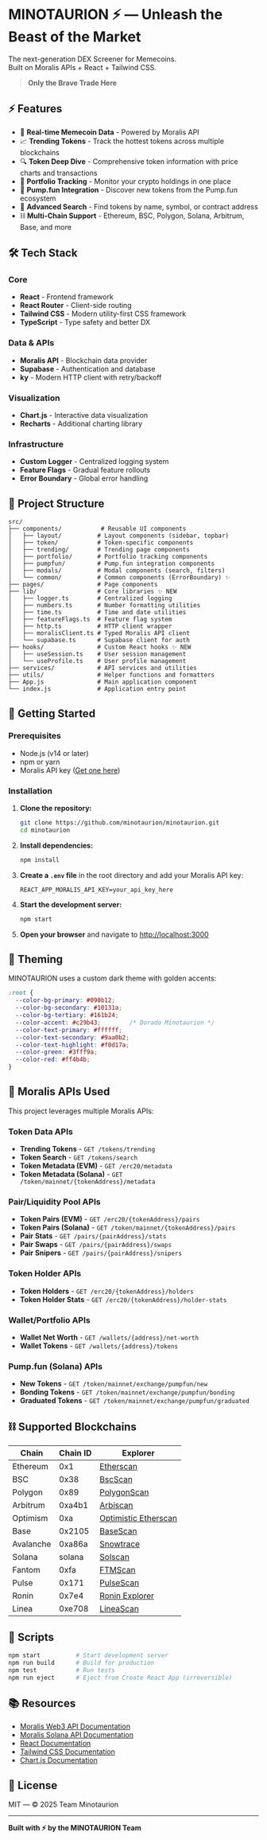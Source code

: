 # MINOTAURION ⚡ — Unleash the Beast of the Market

The next-generation DEX Screener for Memecoins.  
Built on Moralis APIs + React + Tailwind CSS.

> **Only the Brave Trade Here**

## ⚡ Features

- 🚀 **Real-time Memecoin Data** - Powered by Moralis API
- 📈 **Trending Tokens** - Track the hottest tokens across multiple blockchains
- 🔍 **Token Deep Dive** - Comprehensive token information with price charts and transactions
- 💼 **Portfolio Tracking** - Monitor your crypto holdings in one place
- 🎯 **Pump.fun Integration** - Discover new tokens from the Pump.fun ecosystem
- 🔎 **Advanced Search** - Find tokens by name, symbol, or contract address
- ⛓️ **Multi-Chain Support** - Ethereum, BSC, Polygon, Solana, Arbitrum, Base, and more

## 🛠️ Tech Stack

### Core
- **React** - Frontend framework
- **React Router** - Client-side routing
- **Tailwind CSS** - Modern utility-first CSS framework
- **TypeScript** - Type safety and better DX

### Data & APIs
- **Moralis API** - Blockchain data provider
- **Supabase** - Authentication and database
- **ky** - Modern HTTP client with retry/backoff

### Visualization
- **Chart.js** - Interactive data visualization
- **Recharts** - Additional charting library

### Infrastructure
- **Custom Logger** - Centralized logging system
- **Feature Flags** - Gradual feature rollouts
- **Error Boundary** - Global error handling

## 📁 Project Structure

```
src/
├── components/           # Reusable UI components
│   ├── layout/          # Layout components (sidebar, topbar)
│   ├── token/           # Token-specific components
│   ├── trending/        # Trending page components
│   ├── portfolio/       # Portfolio tracking components
│   ├── pumpfun/         # Pump.fun integration components
│   ├── modals/          # Modal components (search, filters)
│   └── common/          # Common components (ErrorBoundary) ✨
├── pages/               # Page components
├── lib/                 # Core libraries ✨ NEW
│   ├── logger.ts        # Centralized logging
│   ├── numbers.ts       # Number formatting utilities
│   ├── time.ts          # Time and date utilities
│   ├── featureFlags.ts  # Feature flag system
│   ├── http.ts          # HTTP client wrapper
│   ├── moralisClient.ts # Typed Moralis API client
│   └── supabase.ts      # Supabase client for auth
├── hooks/               # Custom React hooks ✨ NEW
│   ├── useSession.ts    # User session management
│   └── useProfile.ts    # User profile management
├── services/            # API services and utilities
├── utils/               # Helper functions and formatters
├── App.js               # Main application component
└── index.js             # Application entry point
```

## 🚀 Getting Started

### Prerequisites

- Node.js (v14 or later)
- npm or yarn
- Moralis API key ([Get one here](https://developers.moralis.com))

### Installation

1. **Clone the repository:**

   ```bash
   git clone https://github.com/minotaurion/minotaurion.git
   cd minotaurion
   ```

2. **Install dependencies:**

   ```bash
   npm install
   ```

3. **Create a `.env` file** in the root directory and add your Moralis API key:

   ```env
   REACT_APP_MORALIS_API_KEY=your_api_key_here
   ```

4. **Start the development server:**

   ```bash
   npm start
   ```

5. **Open your browser** and navigate to [http://localhost:3000](http://localhost:3000)

## 🎨 Theming

MINOTAURION uses a custom dark theme with golden accents:

```css
:root {
  --color-bg-primary: #090b12;
  --color-bg-secondary: #10131a;
  --color-bg-tertiary: #161b24;
  --color-accent: #c29b43;        /* Dorado Minotaurion */
  --color-text-primary: #ffffff;
  --color-text-secondary: #9aa0b2;
  --color-text-highlight: #f0d17a;
  --color-green: #3fff9a;
  --color-red: #ff4b4b;
}
```

## 🔗 Moralis APIs Used

This project leverages multiple Moralis APIs:

### Token Data APIs
- **Trending Tokens** - `GET /tokens/trending`
- **Token Search** - `GET /tokens/search`
- **Token Metadata (EVM)** - `GET /erc20/metadata`
- **Token Metadata (Solana)** - `GET /token/mainnet/{tokenAddress}/metadata`

### Pair/Liquidity Pool APIs
- **Token Pairs (EVM)** - `GET /erc20/{tokenAddress}/pairs`
- **Token Pairs (Solana)** - `GET /token/mainnet/{tokenAddress}/pairs`
- **Pair Stats** - `GET /pairs/{pairAddress}/stats`
- **Pair Swaps** - `GET /pairs/{pairAddress}/swaps`
- **Pair Snipers** - `GET /pairs/{pairAddress}/snipers`

### Token Holder APIs
- **Token Holders** - `GET /erc20/{tokenAddress}/holders`
- **Token Holder Stats** - `GET /erc20/{tokenAddress}/holder-stats`

### Wallet/Portfolio APIs
- **Wallet Net Worth** - `GET /wallets/{address}/net-worth`
- **Wallet Tokens** - `GET /wallets/{address}/tokens`

### Pump.fun (Solana) APIs
- **New Tokens** - `GET /token/mainnet/exchange/pumpfun/new`
- **Bonding Tokens** - `GET /token/mainnet/exchange/pumpfun/bonding`
- **Graduated Tokens** - `GET /token/mainnet/exchange/pumpfun/graduated`

## ⛓️ Supported Blockchains

| Chain     | Chain ID | Explorer                                                |
| --------- | -------- | ------------------------------------------------------- |
| Ethereum  | 0x1      | [Etherscan](https://etherscan.io)                       |
| BSC       | 0x38     | [BscScan](https://bscscan.com)                          |
| Polygon   | 0x89     | [PolygonScan](https://polygonscan.com)                  |
| Arbitrum  | 0xa4b1   | [Arbiscan](https://arbiscan.io)                         |
| Optimism  | 0xa      | [Optimistic Etherscan](https://optimistic.etherscan.io) |
| Base      | 0x2105   | [BaseScan](https://basescan.org)                        |
| Avalanche | 0xa86a   | [Snowtrace](https://snowtrace.io)                       |
| Solana    | solana   | [Solscan](https://solscan.io)                           |
| Fantom    | 0xfa     | [FTMScan](https://ftmscan.com)                          |
| Pulse     | 0x171    | [PulseScan](https://scan.pulsechain.com)                |
| Ronin     | 0x7e4    | [Ronin Explorer](https://app.roninchain.com)            |
| Linea     | 0xe708   | [LineaScan](https://lineascan.build)                    |

## 📜 Scripts

```bash
npm start          # Start development server
npm run build      # Build for production
npm test           # Run tests
npm run eject      # Eject from Create React App (irreversible)
```

## 📚 Resources

- [Moralis Web3 API Documentation](https://docs.moralis.com/web3-data-api/evm/reference)
- [Moralis Solana API Documentation](https://docs.moralis.com/web3-data-api/solana/reference)
- [React Documentation](https://react.dev/learn)
- [Tailwind CSS Documentation](https://tailwindcss.com/docs)
- [Chart.js Documentation](https://www.chartjs.org/docs/latest/)

## 📄 License

MIT — © 2025 Team Minotaurion

---

**Built with ⚡ by the MINOTAURION Team**
